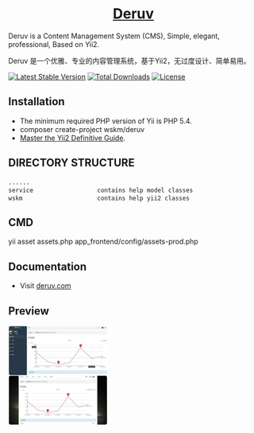 <h1 align="center">
    <a href="http://www.deruv.com/" target="_blank">
        Deruv
    </a>
</h1>

Deruv is a Content Management System (CMS), Simple, elegant, professional, Based on Yii2.

Deruv 是一个优雅、专业的内容管理系统，基于Yii2，无过度设计、简单易用。

[![Latest Stable Version](https://poser.pugx.org/wskm/deruv/v/stable)](https://packagist.org/packages/wskm/deruv)
[![Total Downloads](https://poser.pugx.org/wskm/deruv/downloads)](https://packagist.org/packages/wskm/deruv)
[![License](https://poser.pugx.org/wskm/deruv/license)](https://packagist.org/packages/wskm/deruv)

Installation
------------

- The minimum required PHP version of Yii is PHP 5.4.
- composer create-project wskm/deruv
- [Master the Yii2 Definitive Guide](http://www.yiiframework.com/doc-2.0/guide-start-installation.html).

DIRECTORY STRUCTURE
-------------------

```
......
service                  contains help model classes
wskm                     contains help yii2 classes
```

CMD
-------------

yii asset assets.php app_frontend/config/assets-prod.php

Documentation
-------------

- Visit [deruv.com](http://www.deruv.com)

Preview
-------

<img src="https://raw.githubusercontent.com/wskm/deruv-doc/master/static/imgs/deruv.png" height="200" />
